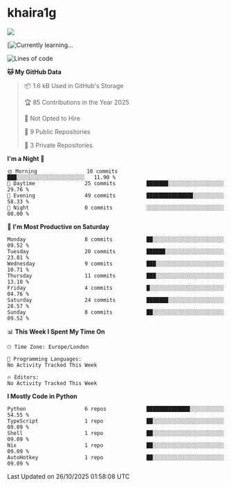 # khaira1g

![](https://komarev.com/ghpvc/?username=khaira1g)

[![Currently learning...](https://github-readme-tech-stack.vercel.app/api/cards?title=Currently+learning...&lineCount=1&line1=python%2Cpython%2Cfff100%3Bhtml5%2Chtml5%2Cff5800%3Bcss%2Ccss%2C00e0ff%3Bjavascript%2Cjavascript%2Cfff100%3B)

<!--START_SECTION:waka-->
![Lines of code](https://img.shields.io/badge/From%20Hello%20World%20I%27ve%20Written-13.9%20thousand%20lines%20of%20code-blue)

**🐱 My GitHub Data** 

> 📦 1.6 kB Used in GitHub's Storage 
 > 
> 🏆 85 Contributions in the Year 2025
 > 
> 🚫 Not Opted to Hire
 > 
> 📜 9 Public Repositories 
 > 
> 🔑 3 Private Repositories 
 > 
**I'm a Night 🦉** 

```text
🌞 Morning                10 commits          ███░░░░░░░░░░░░░░░░░░░░░░   11.90 % 
🌆 Daytime                25 commits          ███████░░░░░░░░░░░░░░░░░░   29.76 % 
🌃 Evening                49 commits          ███████████████░░░░░░░░░░   58.33 % 
🌙 Night                  0 commits           ░░░░░░░░░░░░░░░░░░░░░░░░░   00.00 % 
```
📅 **I'm Most Productive on Saturday** 

```text
Monday                   8 commits           ██░░░░░░░░░░░░░░░░░░░░░░░   09.52 % 
Tuesday                  20 commits          ██████░░░░░░░░░░░░░░░░░░░   23.81 % 
Wednesday                9 commits           ███░░░░░░░░░░░░░░░░░░░░░░   10.71 % 
Thursday                 11 commits          ███░░░░░░░░░░░░░░░░░░░░░░   13.10 % 
Friday                   4 commits           █░░░░░░░░░░░░░░░░░░░░░░░░   04.76 % 
Saturday                 24 commits          ███████░░░░░░░░░░░░░░░░░░   28.57 % 
Sunday                   8 commits           ██░░░░░░░░░░░░░░░░░░░░░░░   09.52 % 
```


📊 **This Week I Spent My Time On** 

```text
🕑︎ Time Zone: Europe/London

💬 Programming Languages: 
No Activity Tracked This Week

🔥 Editors: 
No Activity Tracked This Week
```

**I Mostly Code in Python** 

```text
Python                   6 repos             ██████████████░░░░░░░░░░░   54.55 % 
TypeScript               1 repo              ██░░░░░░░░░░░░░░░░░░░░░░░   09.09 % 
Shell                    1 repo              ██░░░░░░░░░░░░░░░░░░░░░░░   09.09 % 
Nix                      1 repo              ██░░░░░░░░░░░░░░░░░░░░░░░   09.09 % 
AutoHotkey               1 repo              ██░░░░░░░░░░░░░░░░░░░░░░░   09.09 % 
```




 Last Updated on 26/10/2025 01:58:08 UTC
<!--END_SECTION:waka-->
